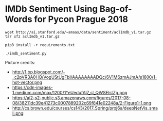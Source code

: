 IMDb Sentiment Using Bag-of-Words for Pycon Prague 2018
=======================================================

```
wget http://ai.stanford.edu/~amaas/data/sentiment/aclImdb_v1.tar.gz
tar xfz aclImdb_v1.tar.gz

pip3 install -r requirements.txt

./imdb_sentiment.py
```

Picture credits:
  * http://1.bp.blogspot.com/-_c2pVR3A0HQ/VogUStUgFbI/AAAAAAAADQc/6V1M6zmAJmA/s1600/1-hot-vector.png
  * https://cdn-images-1.medium.com/max/1200/1*eUedufAl7_sI_QWSEIstZg.png
  * https://ai2-s2-public.s3.amazonaws.com/figures/2017-08-08/38211dc39e41273c0007889202c69f841e02248a/2-Figure1-1.png
  * http://cs.brown.edu/courses/cs143/2017_Spring/proj6a/deepNetVis_small.png
